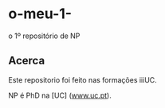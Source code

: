 # o-meu-1-
o 1º repositório de NP

## Acerca
Este repositorio foi feito nas formações iiiUC.

NP é PhD na [UC] (www.uc.pt).
